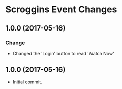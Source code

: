 # Scroggins Event Changes

## 1.0.0 (2017-05-16)

### Change

* Changed the 'Login' button to read 'Watch Now'

## 1.0.0 (2017-05-16)

* Initial commit.